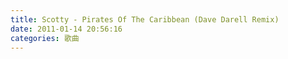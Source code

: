 ```yaml
---
title: Scotty - Pirates Of The Caribbean (Dave Darell Remix)
date: 2011-01-14 20:56:16
categories: 歌曲
---
```


<object height="385" width="480"> <param name="movie" value="http://www.youtube.com/v/zyoaNQabPHA?fs=1&hl=zh_TW"></param> <param name="allowFullScreen" value="true"></param> <param name="allowscriptaccess" value="always"></param><embed allowfullscreen="true" allowscriptaccess="always" height="385" src="http://www.youtube.com/v/zyoaNQabPHA?fs=1&hl=zh_TW" type="application/x-shockwave-flash" width="480"></embed></object>